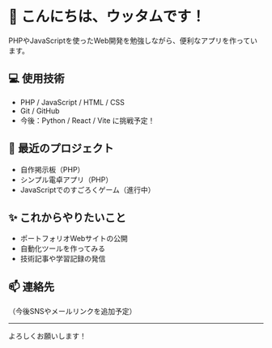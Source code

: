 # 👋 こんにちは、ウッタムです！

PHPやJavaScriptを使ったWeb開発を勉強しながら、便利なアプリを作っています。

## 💻 使用技術
- PHP / JavaScript / HTML / CSS
- Git / GitHub
- 今後：Python / React / Vite に挑戦予定！

## 📂 最近のプロジェクト
- 自作掲示板（PHP）
- シンプル電卓アプリ（PHP）
- JavaScriptでのすごろくゲーム（進行中）

## ✨ これからやりたいこと
- ポートフォリオWebサイトの公開
- 自動化ツールを作ってみる
- 技術記事や学習記録の発信

## 📫 連絡先
（今後SNSやメールリンクを追加予定）

---

よろしくお願いします！
